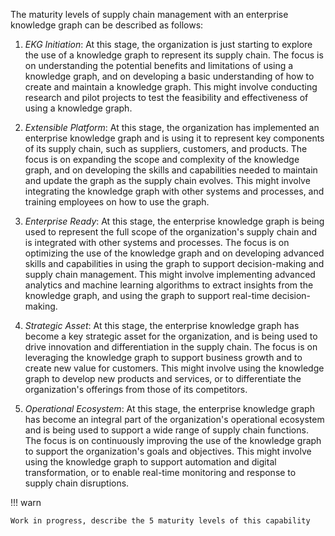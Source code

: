 The maturity levels of supply chain management with an enterprise knowledge graph can be described as follows:

1. _EKG Initiation_: At this stage, the organization is just starting to explore the use of a knowledge graph to represent its supply chain. The focus is on understanding the potential benefits and limitations of using a knowledge graph, and on developing a basic understanding of how to create and maintain a knowledge graph. This might involve conducting research and pilot projects to test the feasibility and effectiveness of using a knowledge graph.


2. _Extensible Platform_: At this stage, the organization has implemented an enterprise knowledge graph and is using it to represent key components of its supply chain, such as suppliers, customers, and products. The focus is on expanding the scope and complexity of the knowledge graph, and on developing the skills and capabilities needed to maintain and update the graph as the supply chain evolves. This might involve integrating the knowledge graph with other systems and processes, and training employees on how to use the graph.


3. _Enterprise Ready_: At this stage, the enterprise knowledge graph is being used to represent the full scope of the organization's supply chain and is integrated with other systems and processes. The focus is on optimizing the use of the knowledge graph and on developing advanced skills and capabilities in using the graph to support decision-making and supply chain management. This might involve implementing advanced analytics and machine learning algorithms to extract insights from the knowledge graph, and using the graph to support real-time decision-making.


4. _Strategic Asset_: At this stage, the enterprise knowledge graph has become a key strategic asset for the organization, and is being used to drive innovation and differentiation in the supply chain. The focus is on leveraging the knowledge graph to support business growth and to create new value for customers. This might involve using the knowledge graph to develop new products and services, or to differentiate the organization's offerings from those of its competitors.


5. _Operational Ecosystem_: At this stage, the enterprise knowledge graph has become an integral part of the organization's operational ecosystem and is being used to support a wide range of supply chain functions. The focus is on continuously improving the use of the knowledge graph to support the organization's goals and objectives. This might involve using the knowledge graph to support automation and digital transformation, or to enable real-time monitoring and response to supply chain disruptions.

!!! warn

    Work in progress, describe the 5 maturity levels of this capability
